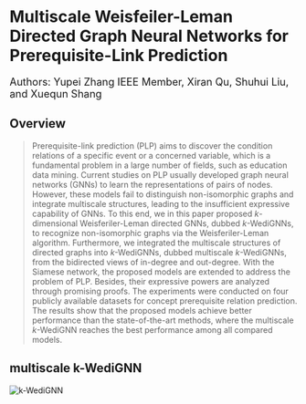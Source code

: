 # Multiscale Weisfeiler-Leman Directed Graph Neural Networks for Prerequisite-Link Prediction
<font size=4>Authors: Yupei Zhang IEEE Member, Xiran Qu, Shuhui Liu, and Xuequn Shang</font>
## Overview
>  Prerequisite-link prediction (PLP) aims to discover the condition relations of a specific event or a concerned variable, which is a fundamental problem in a large number of fields, such as education data mining. Current studies on PLP usually developed graph neural networks (GNNs) to learn the representations of pairs of nodes. However, these models fail to distinguish non-isomorphic graphs and integrate multiscale structures, leading to the insufficient expressive capability of GNNs. To this end, we in this paper proposed *k*-dimensional Weisferiler-Leman directed GNNs, dubbed *k*-WediGNNs, to recognize non-isomorphic graphs via the Weisferiler-Leman algorithm. Furthermore, we integrated the multiscale structures of directed graphs into *k*-WediGNNs, dubbed multiscale *k*-WediGNNs, from the bidirected views of in-degree and out-degree. With the Siamese network, the proposed models are extended to address the problem of PLP. Besides, their expressive powers are analyzed through promising proofs. The experiments were conducted on four publicly available datasets for concept prerequisite relation prediction. The results show that the proposed models achieve better performance than the state-of-the-art methods, where the multiscale *k*-WediGNN reaches the best performance among all compared models.
## multiscale k-WediGNN
![k-WediGNN]()


